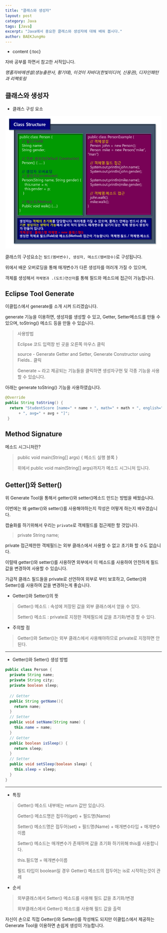 ```yaml
---
title: "클래스와 생성자"
layout: post
category: Java
tags: [Java]
excerpt: "Java에서 중요한 클래스와 생성자에 대해 배워 봅시다."
author: BAEKJungHo
---
```


* content
{:toc}

자바 공부를 하면서 참고한 서적입니다.

_명품자바에센셜(생능출판사, 황기태), 이것이 자바다(한빛미디어, 신용권), 디자인패턴과 리팩토링_

## 클래스와 생성자

  - 클래스 구성 요소

  ![class](/images/posts/201903/class.jpg)

  클래스의 구성요소는 `필드(멤버변수), 생성자, 메소드(멤버함수)`로 구성됩니다.

  위에서 배운 오버로딩을 통해 매개변수가 다른 생성자를 여러개 가질 수 있으며,

  객체를 생성해서 `객체명과 .(도트)연산자`를 통해 필드와 메소드에 접근이 가능합니다.

## Eclipse Tool Generate

  이클립스에서 generate를 소개 시켜 드리겠습니다.

  generate 기능을 이용하면, 생성자를 생성할 수 있고, Getter, Setter메소드를 만들 수 있으며,
  toString() 메소드 등을 만들 수 있습니다.

  > 사용방법
  >
  > Eclipse 코드 입력창 빈 곳을 오른쪽 마우스 클릭
  >
  > source - Generate Getter and Setter, Generate Constructor using Fields.. 클릭
  >
  > Generate ~ 라고 제공되는 기능들을 클릭하면 생성자구현 및 각종 기능을 사용할 수 있습니다.

  아래는 generate toString() 기능을 사용하였습니다.

  ```java
  @Override
  public String toString() {
    return "StudentScore [name=" + name + ", math=" + math + ", english=" + english + ", science=" + science
        + ", avg=" + avg + "]";
   }
  ```

## Method Signature

  메소드 시그니처란?

  > public void main(String[] args) { 메소드 실행 블록 }
  >
  > 위에서 public void main(String[] args)까지가 메소드 시그니처 입니다.

## Getter()와 Setter()

  위 Generate Tool을 통해서 getter()와 setter()메소드 만드는 방법을 배웠습니다.

  이번에는 왜 getter()와 setter()를 사용해야하는지 작성은 어떻게 하는지 배우겠습니다.

  캡슐화를 하기위해서 우리는 `private`로 객체필드를 접근제한 할 것입니다.

  > private String name;

  private 접근제한한 객체필드는 외부 클래스에서 사용할 수 없고 초기화 할 수도 없습니다.

  이럴때 getter()와 setter()를 사용하면 외부에서 이 메소드를 사용하여 안전하게
  필드값을 변경하여 사용할 수 있습니다.

  가급적 클래스 필드들을 private로 선언하여 외부로 부터 보호하고, Getter()와 Setter()를
  사용하여 값을 변경하는게 좋습니다.

  - Getter()와 Setter()의 뜻  

  > Getter() 메소드 : 속성에 저장된 값을 외부 클래스에서 얻을 수 있다.
  >
  > Setter() 메소드 : private로 지정한 객체필드에 값을 초기화/변경 할 수 있다.

  - 주의할 점

  > Getter()와 Setter()는 외부 클래스에서 사용해야하므로 private로 지정하면 안된다.

  -----------------------------------------------------------------------------

  - Getter()와 Setter() 생성 방법

  ```java
  public class Person {
    private String name;
    private String city;
    private boolean sleep;

    // Getter
    public String getName(){
      return name;
    }
    // Setter
    public void setName(String name) {
      this.name = name;
    }
    // Getter
    public boolean isSleep() {
      return sleep;
    }
    // Setter
    public void setSleep(boolean sleep) {
      this.sleep = sleep;
    }
  }
  ```

  -----------------------------------------------------------------------------

  - 특징

  > Getter() 메소드 내부에는 return 값만 있습니다.
  >
  > Getter() 메소드명은 접두어(get) + 필드명(Name)
  >
  > Setter() 메소드명은 접두어(set) + 필드명(Name) + 매개변수타입 + 매개변수이름
  >
  > Setter() 메소드는 매개변수가 존재하며 값을 초기화 하기위해 this를 사용합니다.
  >
  > this.필드명 = 매개변수이름
  >
  > 필드 타입이 boolean일 경우 Getter() 메소드의 접두어는 is로 시작하는것이 관례

  - 순서

  > 외부클래스에서 Setter() 메소드를 사용해 필드 값을 초기화/변경
  >
  > 외부클래스에서 Getter() 메소드를 사용해 필드 값을 출력

  자신이 손으로 직접 Getter()와 Setter()를 작성해도 되지만 이클립스에서 제공하는
  Generate Tool을 이용하면 손쉽게 생성이 가능합니다.
